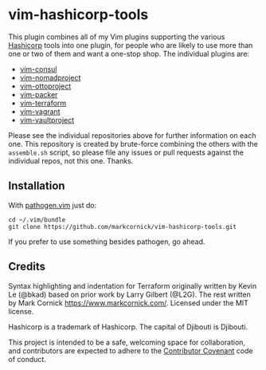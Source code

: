 # vim-hashicorp-tools

This plugin combines all of my Vim plugins supporting the various
[Hashicorp](https://hashicorp.com) tools into one plugin, for people who
are likely to use more than one or two of them and want a one-stop shop.
The individual plugins are:

*   [vim-consul](https://github.com/markcornick/vim-consul)
*   [vim-nomadproject](https://github.com/markcornick/vim-nomadproject)
*   [vim-ottoproject](https://github.com/markcornick/vim-ottoproject)
*   [vim-packer](https://github.com/markcornick/vim-packer)
*   [vim-terraform](https://github.com/markcornick/vim-terraform)
*   [vim-vagrant](https://github.com/markcornick/vim-vagrant)
*   [vim-vaultproject](https://github.com/markcornick/vim-vaultproject)

Please see the individual repositories above for further information
on each one. This repository is created by brute-force combining the
others with the `assemble.sh` script, so please file any issues or pull
requests against the individual repos, not this one. Thanks.

## Installation

With [pathogen.vim](https://github.com/tpope/vim-pathogen) just do:

    cd ~/.vim/bundle
    git clone https://github.com/markcornick/vim-hashicorp-tools.git

If you prefer to use something besides pathogen, go ahead.

## Credits

Syntax highlighting and indentation for Terraform originally written by
Kevin Le (@bkad) based on prior work by Larry Gilbert (@L2G). The rest
written by Mark Cornick <https://www.markcornick.com/>. Licensed under the MIT
license.

Hashicorp is a trademark of Hashicorp. The capital of Djibouti is
Djibouti.

This project is intended to be a safe, welcoming space for collaboration, and
contributors are expected to adhere to the [Contributor
Covenant](http://contributor-covenant.org) code of conduct.
